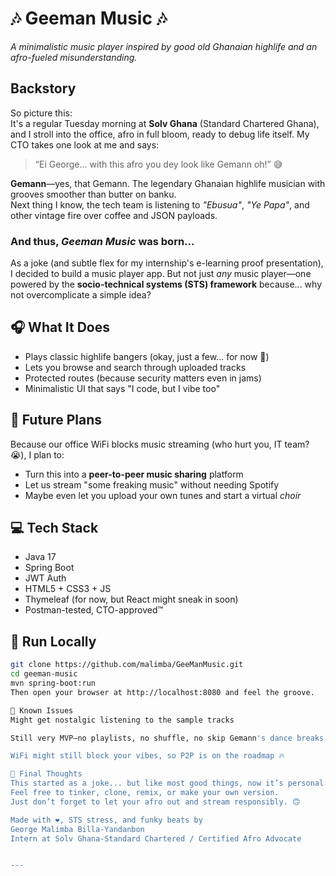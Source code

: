 # 🎶 Geeman Music 🎶  
_A minimalistic music player inspired by good old Ghanaian highlife and an afro-fueled misunderstanding._

## Backstory

So picture this:  
It's a regular Tuesday morning at **Solv Ghana** (Standard Chartered Ghana), and I stroll into the office, afro in full bloom, ready to debug life itself. My CTO takes one look at me and says:

> “Ei George… with this afro you dey look like Gemann oh!” 😅

**Gemann**—yes, that Gemann. The legendary Ghanaian highlife musician with grooves smoother than butter on banku.  
Next thing I know, the tech team is listening to *"Ebusua"*, *"Ye Papa"*, and other vintage fire over coffee and JSON payloads.

### And thus, *Geeman Music* was born...

As a joke (and subtle flex for my internship's e-learning proof presentation), I decided to build a music player app. But not just *any* music player—one powered by the **socio-technical systems (STS) framework** because... why not overcomplicate a simple idea?

## 🎧 What It Does

- Plays classic highlife bangers (okay, just a few... for now 🎵)
- Lets you browse and search through uploaded tracks
- Protected routes (because security matters even in jams)
- Minimalistic UI that says "I code, but I vibe too"

## 🚀 Future Plans

Because our office WiFi blocks music streaming (who hurt you, IT team? 😭), I plan to:
- Turn this into a **peer-to-peer music sharing** platform
- Let us stream "some freaking music" without needing Spotify
- Maybe even let you upload your own tunes and start a virtual *choir*

## 💻 Tech Stack

- Java 17  
- Spring Boot  
- JWT Auth  
- HTML5 + CSS3 + JS  
- Thymeleaf (for now, but React might sneak in soon)  
- Postman-tested, CTO-approved™  

## 🤖 Run Locally

```bash
git clone https://github.com/malimba/GeeManMusic.git
cd geeman-music
mvn spring-boot:run
Then open your browser at http://localhost:8080 and feel the groove.

🧪 Known Issues
Might get nostalgic listening to the sample tracks

Still very MVP—no playlists, no shuffle, no skip Gemann's dance breaks

WiFi might still block your vibes, so P2P is on the roadmap 🔥

🕺 Final Thoughts
This started as a joke... but like most good things, now it’s personal.
Feel free to tinker, clone, remix, or make your own version.
Just don’t forget to let your afro out and stream responsibly. 🙃

Made with ❤️, STS stress, and funky beats by
George Malimba Billa-Yandanbon
Intern at Solv Ghana-Standard Chartered / Certified Afro Advocate


---
